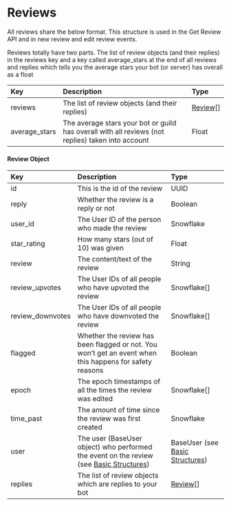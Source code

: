 # Reviews

All reviews share the below format. This structure is used in the Get Review API and in new review and edit review events.

Reviews totally have two parts. The list of review objects \(and their replies\) in the reviews key and a key called average\_stars at the end of all reviews and replies which tells you the average stars your bot \(or server\) has overall as a float

| Key | Description | Type |
| :--- | :--- | :--- |
| reviews | The list of review objects (and their replies) | [Review](review.md)[] |
| average\_stars | The average stars your bot or guild has overall with all reviews \(not replies\) taken into account | Float |

#### Review Object

| Key | Description | Type |
| :--- | :--- | :--- |
| id  | This is the id of the review | UUID |
| reply | Whether the review is a reply or not | Boolean |
| user\_id | The User ID of the person who made the review | Snowflake |
| star\_rating | How many stars \(out of 10\) was given | Float |
| review | The content/text of the review | String |
| review\_upvotes | The User IDs of all people who have upvoted the review | Snowflake\[\] |
| review\_downvotes | The User IDs of all people who have downvoted the review | Snowflake\[\] |
| flagged | Whether the review has been flagged or not. You won’t get an event when this happens for safety reasons | Boolean |
| epoch | The epoch timestamps of all the times the review was edited | Snowflake\[\] |
| time\_past | The amount of time since the review was first created | Snowflake |
| user | The user \(BaseUser object\) who performed the event on the review \(see [Basic Structures](basic-structures.md)\) | BaseUser \(see [Basic Structures](basic-structures.md#structures)\) |
| replies | The list of review objects which are replies to your bot | [Review](review.md)\[\] |
